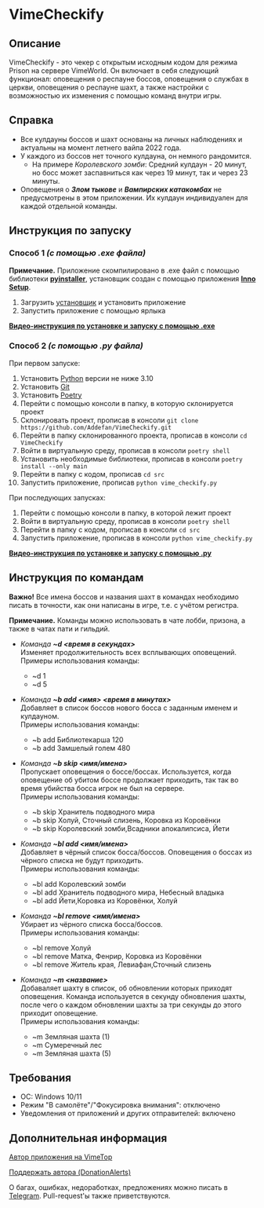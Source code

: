# VimeCheckify

## Описание

VimeCheckify - это чекер с открытым исходным кодом для режима Prison на сервере VimeWorld.
Он включает в себя следующий функционал: оповещения о респауне боссов, оповещения о службах в
церкви, оповещения о респауне шахт, а также настройки с возможностью их изменения с помощью команд
внутри игры.

## Справка

- Все кулдауны боссов и шахт основаны на личных наблюдениях и актуальны на момент летнего вайпа 2022
  года.
- У каждого из боссов нет точного кулдауна, он немного рандомится.
    - На примере _Королевского зомби_:
      Средний кулдаун - 20 минут, но босс может заспавниться как через 19 минут, так и через 23
      минуты.
- Оповещения о ___Злом тыкове___ и ___Вампирских катакомбах___ не предусмотрены в этом приложении.
  Их кулдаун индивидуален для каждой отдельной команды.

## Инструкция по запуску

### Способ 1 *(с помощью .exe файла)*

__Примечание.__ Приложение скомпилировано в .exe файл с помощью библиотеки
__[pyinstaller](https://pyinstaller.org/en/v3.4/usage.html)__,
установщик создан с помощью приложения __[Inno Setup](https://jrsoftware.org/isinfo.php)__.

1. Загрузить [установщик](https://www.mediafire.com/file/9flulq3e4xukozx/VimeCheckify.exe/file)
   и установить приложение
2. Запустить приложение с помощью ярлыка

[__Видео-инструкция по установке и запуску с помощью .exe__](https://youtu.be/QokQqwWV328)

### Способ 2 *(с помощью .py файла)*

При первом запуске:

1. Установить [Python](https://www.python.org/) версии не ниже 3.10
2. Установить [Git](https://git-scm.com/)
3. Установить [Poetry](https://python-poetry.org/)
4. Перейти с помощью консоли в папку, в которую склонируется проект
5. Склонировать проект, прописав в консоли `git clone https://github.com/Addefan/VimeCheckify.git`
6. Перейти в папку склонированного проекта, прописав в консоли `cd VimeCheckify`
7. Войти в виртуальную среду, прописав в консоли `poetry shell`
8. Установить необходимые библиотеки, прописав в консоли `poetry install --only main`
9. Перейти в папку с кодом, прописав `cd src`
10. Запустить приложение, прописав `python vime_checkify.py`

При последующих запусках:

1. Перейти с помощью консоли в папку, в которой лежит проект
2. Войти в виртуальную среду, прописав в консоли `poetry shell`
3. Перейти в папку с кодом, прописав в консоли `cd src`
4. Запустить приложение, прописав в консоли `python vime_checkify.py`

[//]: # (TODO: перезаписать инструкцию в соответствии с новой инструкцией)
[__Видео-инструкция по установке и запуску с помощью .py__](https://youtu.be/hjCLdYP6gnQ)

## Инструкция по командам

__Важно!__ Все имена боссов и названия шахт в командах необходимо писать в точности,
как они написаны в игре, т.е. с учётом регистра.

__Примечание.__ Команды можно использовать в чате лобби, призона, а также в чатах пати и гильдий.

- _Команда_ ___~d <время в секундах>___  
  Изменяет продолжительность всех всплывающих оповещений.  
  Примеры использования команды:
    - ~d 1
    - ~d 5


- _Команда_ ___~b add <имя> <время в минутах>___  
  Добавляет в список боссов нового босса с заданным именем и кулдауном.  
  Примеры использования команды:
    - ~b add Библиотекарша 120
    - ~b add Замшелый голем 480


- _Команда_ ___~b skip <имя/имена>___  
  Пропускает оповещения о боссе/боссах. Используется, когда оповещение об убитом боссе
  продолжает приходить, так так во время убийства босса игрок не был на сервере.  
  Примеры использования команды:
    - ~b skip Хранитель подводного мира
    - ~b skip Холуй, Сточный слизень, Коровка из Коровёнки
    - ~b skip Королевский зомби,Всадники апокалипсиса, Йети


- _Команда_ ___~bl add <имя/имена>___  
  Добавляет в чёрный список босса/боссов. Оповещения о боссах из чёрного списка не будут
  приходить.  
  Примеры использования команды:
    - ~bl add Королевский зомби
    - ~bl add Хранитель подводного мира, Небесный владыка
    - ~bl add Йети,Коровка из Коровёнки, Холуй


- _Команда_ ___~bl remove <имя/имена>___  
  Убирает из чёрного списка босса/боссов.  
  Примеры использования команды:
    - ~bl remove Холуй
    - ~bl remove Матка, Фенрир, Коровка из Коровёнки
    - ~bl remove Житель края, Левиафан,Сточный слизень


- _Команда_ ___~m <название>___  
  Добаваляет шахту в список, об обновлении которых приходят оповещения. Команда используется
  в секунду обновления шахты, после чего о каждом обновлении шахты за три секунды до этого приходит
  оповещение.  
  Примеры использования команды:
    - ~m Земляная шахта (1)
    - ~m Сумеречный лес
    - ~m Земляная шахта (5)

## Требования

- ОС: Windows 10/11
- Режим "В самолёте"/"Фокусировка внимания": отключено
- Уведомления от приложений и других отправителей: включено

## Дополнительная информация

[Автор приложения на VimeTop](https://vimetop.ru/player/Addefan)

[Поддержать автора (DonationAlerts)](https://www.donationalerts.com/r/addefan)

О багах, ошибках, недоработках, предложениях можно писать в [Telegram](https://t.me/Addefan).
Pull-request'ы также приветствуются.

